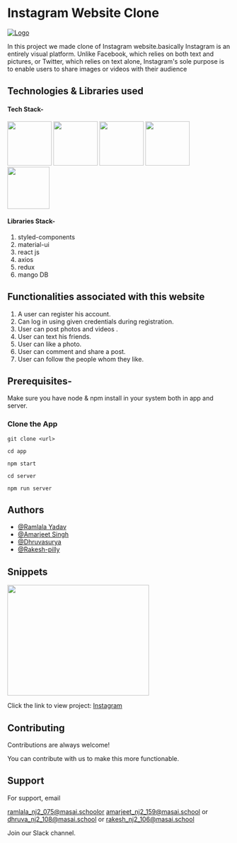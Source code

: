 # Instagram Website Clone

<a href="https://www.instagram.com//">![Logo](https://www.instagram.com/static/images/web/mobile_nav_type_logo.png/735145cfe0a4.png)</a>

In this project we made clone of Instagram website.basically Instagram is an entirely visual platform. Unlike Facebook, which relies on both text and pictures, or Twitter, which relies on text alone, Instagram's sole purpose is to enable users to share images or videos with their audience

## Technologies & Libraries used

#### Tech Stack-

<p float="left">
    <img src="https://cdn.pixabay.com/photo/2017/08/05/11/16/logo-2582748_640.png" width="100" height="100">
    <img src="https://cdn.pixabay.com/photo/2017/08/05/11/16/logo-2582747_640.png" width="100" height="100">
    <img src="https://raw.githubusercontent.com/krishaayjois21/krishaayjois21/master/assets/javascript.png" width="100" height="100">
    <img src="https://yogalayout.com/static/reactnative.4e03ea5d.png" width="100" height="100">
    <img src="https://raw.githubusercontent.com/reduxjs/redux/master/logo/logo.png" width="95" height="95">
 </p>

#### Libraries Stack-

1. styled-components
2. material-ui
3. react js
4. axios
5. redux
6. mango DB


## Functionalities associated with this website

1. A user can register his account.
2. Can log in using given credentials during registration.
3. User can post photos and videos .
4. User can text his friends.
5. User can like a photo.
6. User can comment and share a post.
7. User can follow the people whom they like.

## Prerequisites-

Make sure you have node & npm install in your system both in app and server. 

### Clone the App

```
git clone <url>

cd app

npm start

cd server

npm run server
```


## Authors

- [@Ramlala Yadav](https://github.com/Ramlala-Yadav-Git)
- [@Amarjeet Singh](https://github.com/ajkarnawal0001)
- [@Dhruvasurya](https://github.com/dhruva-surya)
- [@Rakesh-pilly](https://github.com/Rakesh-pilly)

## Snippets

<p>
    <img src="https://images.unsplash.com/photo-1619837374214-f5b9eb80876d?ixid=MnwxMjA3fDB8MHxzZWFyY2h8MXx8bGVoJTIwbGFkYWtofGVufDB8fDB8fA%3D%3D&ixlib=rb-1.2.1&w=1000&q=80" width="320" height="250">

 </p>
 
 Click the link to view project: 
 <a href="">Instagram</a>
  


## Contributing

Contributions are always welcome!

You can contribute with us to make this more functionable.
  
## Support

For support, email  

ramlala_nj2_075@masai.schoolor
amarjeet_nj2_159@masai.school or
dhruva_nj2_108@masai.school or
rakesh_nj2_106@masai.school

Join our Slack channel.

